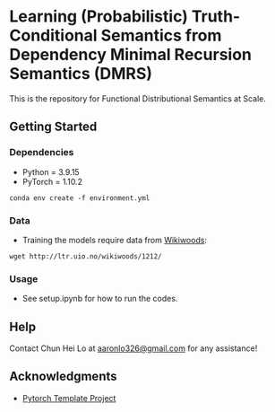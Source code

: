 # Learning (Probabilistic) Truth-Conditional Semantics from Dependency Minimal Recursion Semantics (DMRS)

This is the repository for Functional Distributional Semantics at Scale.

## Getting Started

### Dependencies
* Python = 3.9.15
* PyTorch = 1.10.2
```
conda env create -f environment.yml
```

### Data

* Training the models require data from [Wikiwoods](https://github.com/delph-in/docs/wiki/WikiWoods):
```
wget http://ltr.uio.no/wikiwoods/1212/
```


### Usage

* See setup.ipynb for how to run the codes.

## Help

Contact Chun Hei Lo at aaronlo326@gmail.com for any assistance!

## Acknowledgments

* [Pytorch Template Project](https://github.com/victoresque/pytorch-template)

